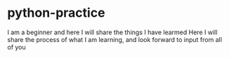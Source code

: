 # python-practice
I am a beginner and here I will share the things I have learmed
Here I will share the process of what I am learning, and look forward to input from all of you
